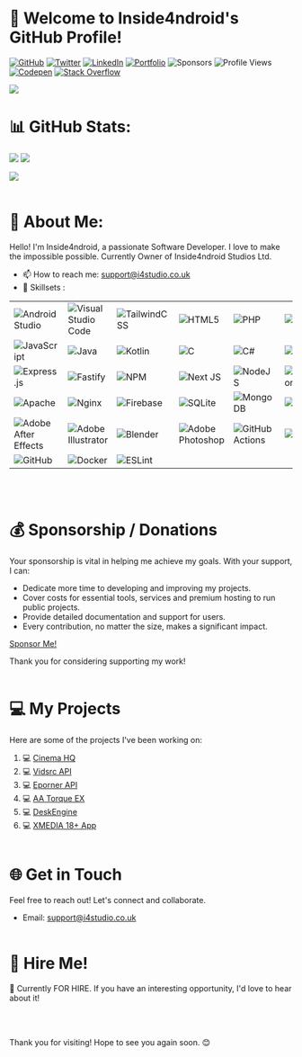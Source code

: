  # 👋 Welcome to Inside4ndroid's GitHub Profile!

[![GitHub](https://img.shields.io/github/followers/Inside4ndroid?label=Follow&style=social)](https://github.com/Inside4ndroid)
[![Twitter](https://img.shields.io/twitter/follow/Inside_4ndroid?style=social)](https://twitter.com/Inside_4ndroid)
[![LinkedIn](https://img.shields.io/badge/LinkedIn-Connect-blue)](https://www.linkedin.com/in/robert-ward-8295782b6)
[![Portfolio](https://img.shields.io/badge/Portfolio-View%20My%20Portfolio-green)](https://portfolio.ddns.me/)
![Sponsors](https://img.shields.io/github/sponsors/Inside4ndroid)
![Profile Views](https://komarev.com/ghpvc/?username=Inside4ndroid)
[![Codepen](https://img.shields.io/badge/CodePen-open-blue?logo=codepen)](https://codepen.io/Inside4ndroid)
[![Stack Overflow](https://img.shields.io/badge/-Stackoverflow-FE7A16?logo=stack-overflow&logoColor=white)](https://stackoverflow.com/users/5578676)

![](https://quotes-github-readme.vercel.app/api?type=horizontal&theme=dark)<br>

# 📊 GitHub Stats:
![](https://github-readme-stats.vercel.app/api?username=Inside4ndroid&theme=dark&hide_border=false&include_all_commits=true&count_private=true)
![](https://github-readme-streak-stats.herokuapp.com/?user=Inside4ndroid&theme=dark&hide_border=false)

![](https://github-profile-trophy.vercel.app/?username=Inside4ndroid&theme=nord&no-frame=false&no-bg=true&column=8&margin-w=15&margin-h=15&title=-PullRequest,-Reviews)
<br><br>
# 💫 About Me:

Hello! I'm Inside4ndroid, a passionate Software Developer. I love to make the impossible possible. Currently Owner of Inside4ndroid Studios Ltd.

- 📫 How to reach me: support@i4studio.co.uk
- 🌱 Skillsets :
  
<table>
  <tr>
    <td><img src="https://img.shields.io/badge/Android%20Studio-IDE-brightgreen" alt="Android Studio"></td>
    <td><img src="https://img.shields.io/badge/Visual%20Studio%20Code-IDE-blueviolet" alt="Visual Studio Code"></td>
    <td><img src="https://img.shields.io/badge/tailwindcss-%2338B2AC.svg?style=plastic&logo=tailwind-css&logoColor=white" alt="TailwindCSS"></td>
    <td><img src="https://img.shields.io/badge/html5-%23E34F26.svg?style=plastic&logo=html5&logoColor=white" alt="HTML5"></td>
    <td><img src="https://img.shields.io/badge/php-%23777BB4.svg?style=plastic&logo=php&logoColor=white" alt="PHP"></td>
    <td><img src="https://img.shields.io/badge/python-3670A0?style=plastic&logo=python&logoColor=ffdd54" alt="Python"></td>
    <td><img src="https://img.shields.io/badge/bash_script-%23121011.svg?style=plastic&logo=gnu-bash&logoColor=white" alt="Bash Script"></td>
    <td><img src="https://img.shields.io/badge/markdown-%23000000.svg?style=plastic&logo=markdown&logoColor=white" alt="Markdown"></td>
  </tr>
  <tr>
    <td><img src="https://img.shields.io/badge/javascript-%23323330.svg?style=plastic&logo=javascript&logoColor=%23F7DF1E" alt="JavaScript"></td>
    <td><img src="https://img.shields.io/badge/java-%23ED8B00.svg?style=plastic&logo=openjdk&logoColor=white" alt="Java"></td>
    <td><img src="https://img.shields.io/badge/kotlin-%237F52FF.svg?style=plastic&logo=kotlin&logoColor=white" alt="Kotlin"></td>
    <td><img src="https://img.shields.io/badge/c-%2300599C.svg?style=plastic&logo=c&logoColor=white" alt="C"></td>
    <td><img src="https://img.shields.io/badge/c%23-%23239120.svg?style=plastic&logo=csharp&logoColor=white" alt="C#"></td>
    <td><img src="https://img.shields.io/badge/vercel-%23000000.svg?style=plastic&logo=vercel&logoColor=white" alt="Vercel"></td>
    <td><img src="https://img.shields.io/badge/firebase-%23039BE5.svg?style=plastic&logo=firebase" alt="Firebase"></td>
    <td><img src="https://img.shields.io/badge/Electron-191970?style=plastic&logo=Electron&logoColor=white" alt="Electron.js"></td>
  </tr>
  <tr>
    <td><img src="https://img.shields.io/badge/express.js-%23404d59.svg?style=plastic&logo=express&logoColor=%2361DAFB" alt="Express.js"></td>
    <td><img src="https://img.shields.io/badge/fastify-%23000000.svg?style=plastic&logo=fastify&logoColor=white" alt="Fastify"></td>
    <td><img src="https://img.shields.io/badge/NPM-%23CB3837.svg?style=plastic&logo=npm&logoColor=white" alt="NPM"></td>
    <td><img src="https://img.shields.io/badge/Next-black?style=plastic&logo=next.js&logoColor=white" alt="Next JS"></td>
    <td><img src="https://img.shields.io/badge/node.js-6DA55F?style=plastic&logo=node.js&logoColor=white" alt="NodeJS"></td>
    <td><img src="https://img.shields.io/badge/NODEMON-%23323330.svg?style=plastic&logo=nodemon&logoColor=%BBDEAD" alt="Nodemon"></td>
    <td><img src="https://img.shields.io/badge/react-%2320232a.svg?style=plastic&logo=react&logoColor=%2361DAFB" alt="React"></td>
    <td><img src="https://img.shields.io/badge/react_native-%2320232a.svg?style=plastic&logo=react&logoColor=%2361DAFB" alt="React Native"></td>
  </tr>
  <tr>
    <td><img src="https://img.shields.io/badge/apache-%23D42029.svg?style=plastic&logo=apache&logoColor=white" alt="Apache"></td>
    <td><img src="https://img.shields.io/badge/nginx-%23009639.svg?style=plastic&logo=nginx&logoColor=white" alt="Nginx"></td>
    <td><img src="https://img.shields.io/badge/firebase-a08021?style=plastic&logo=firebase&logoColor=ffcd34" alt="Firebase"></td>
    <td><img src="https://img.shields.io/badge/sqlite-%2307405e.svg?style=plastic&logo=sqlite&logoColor=white" alt="SQLite"></td>
    <td><img src="https://img.shields.io/badge/MongoDB-%234ea94b.svg?style=plastic&logo=mongodb&logoColor=white" alt="MongoDB"></td>
    <td><img src="https://img.shields.io/badge/mysql-4479A1.svg?style=plastic&logo=mysql&logoColor=white" alt="MySQL"></td>
    <td><img src="https://img.shields.io/badge/MariaDB-003545?style=plastic&logo=mariadb&logoColor=white" alt="MariaDB"></td>
    <td><img src="https://img.shields.io/badge/adobe-%23FF0000.svg?style=plastic&logo=adobe&logoColor=white" alt="Adobe"></td>
  </tr>
  <tr>
    <td><img src="https://img.shields.io/badge/Adobe%20After%20Effects-9999FF.svg?style=plastic&logo=Adobe%20After%20Effects&logoColor=white" alt="Adobe After Effects"></td>
    <td><img src="https://img.shields.io/badge/adobe%20illustrator-%23FF9A00.svg?style=plastic&logo=adobe%20illustrator&logoColor=white" alt="Adobe Illustrator"></td>
    <td><img src="https://img.shields.io/badge/blender-%23F5792A.svg?style=plastic&logo=blender&logoColor=white" alt="Blender"></td>
    <td><img src="https://img.shields.io/badge/adobe%20photoshop-%2331A8FF.svg?style=plastic&logo=adobe%20photoshop&logoColor=white" alt="Adobe Photoshop"></td>
    <td><img src="https://img.shields.io/badge/github%20actions-%232671E5.svg?style=plastic&logo=githubactions&logoColor=white" alt="GitHub Actions"></td>
    <td><img src="https://img.shields.io/badge/git-%23F05033.svg?style=plastic&logo=git&logoColor=white" alt="Git"></td>
    <td><img src="https://img.shields.io/badge/bitbucket-%230047B3.svg?style=plastic&logo=bitbucket&logoColor=white" alt="Bitbucket"></td>
    <td><img src="https://img.shields.io/badge/gitlab-%23181717.svg?style=plastic&logo=gitlab&logoColor=white" alt="GitLab"></td>
  </tr>
  <tr>
    <td><img src="https://img.shields.io/badge/github-%23121011.svg?style=plastic&logo=github&logoColor=white" alt="GitHub"></td>
    <td><img src="https://img.shields.io/badge/docker-%230db7ed.svg?style=plastic&logo=docker&logoColor=white" alt="Docker"></td>
    <td><img src="https://img.shields.io/badge/ESLint-4B3263?style=plastic&logo=eslint&logoColor=white" alt="ESLint"></td>
    <td></td>
  </tr>
</table>
<br><br>

# 💰 Sponsorship / Donations

Your sponsorship is vital in helping me achieve my goals. With your support, I can:

- Dedicate more time to developing and improving my projects.
- Cover costs for essential tools, services and premium hosting to run public projects.
- Provide detailed documentation and support for users.
- Every contribution, no matter the size, makes a significant impact.

[Sponsor Me!](https://github.com/sponsors/Inside4ndroid)

Thank you for considering supporting my work!
<br><br>
# 💻 My Projects

Here are some of the projects I've been working on:

1. 💻 [Cinema HQ](https://www.cinemahq.app/)
2. 💻 [Vidsrc API](https://github.com/Inside4ndroid/vidsrc-api-js)
3. 💻 [Eporner API](https://github.com/Inside4ndroid/eporner-api-js)
4. 💻 [AA Torque EX](https://github.com/Inside4ndroid/aa-torque-ex)
5. 💻 [DeskEngine](https://github.com/Inside4ndroid/DeskEngine)
6. 💻 [XMEDIA 18+ App](https://xmedia.ddns.me/)
<br><br>
# 🌐 Get in Touch

Feel free to reach out! Let's connect and collaborate.

- Email: support@i4studio.co.uk
<br><br>
# 💼 Hire Me!

👀 Currently FOR HIRE. If you have an interesting opportunity, I'd love to hear about it!

<br><br>

Thank you for visiting! Hope to see you again soon. 😊
